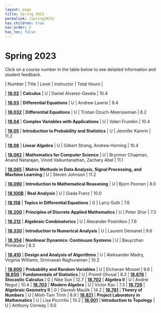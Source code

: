 ```yaml
---
layout: page
title: Spring 2023
permalink: /spring2023/
has_children: true
nav_order: 2
has_toc: false
---
```


# Spring 2023

Click on a course number in the table below to see detailed information and student feedback.

| Number                                   | Title                                                                        | Level | Instructor                                       | Total Hours |

| [**18.02**](/18.02-spring-2023.html)  | **Calculus** | U | Daniel Alvarez-Gavela | 10.4

| [**18.03**](/18.023-spring-2023.html)  | **Differential Equations** | U | Andrew Lawrie | 9.4

| [**18.032**](/18.032-spring-2023.html)  | **Differential Equations** | U | Tristan Ozuch-Meersseman | 8.2

| [**18.04**](/18.04-spring-2023.html)  | **Complex Variables with Applications** | U | Valeri Frumkin | 10.4

| [**18.05**](/18.05-spring-2023.html)  | **Introduction to Probability and Statistics** | U | Jennifer Kamrin | 11.2

| [**18.06**](/18.06-spring-2023.html) | **Linear Algebra** | U | Gilbert Strang, Andrew Horning | 10.4

| [**18.062**](/18.062-spring-2023.html)  | **Mathematics for Computer Science** | U | Brynmor Chapman, Anand Natarajan, Vinod Vaikuntanathan, Zachary Abel | 11.1

| [**18.065**](/18.065-spring-2023.html)  | **Matrix Methods in Data Analysis, Signal Processing, and Machine Learning** | U | Steven Johnson | 11.2

| [**18.090**](/18.090-spring-2023.html)  | **Introduction to Mathematical Reasoning** | U | Bjorn Poonen | 8.0

| [**18.100B**](/18.100B-spring-2023.html)  | **Real Analysis** | U | Giada Franz | 10.0

| [**18.158**](/18.158-spring-2023.html)  | **Topics in Differential Equations** | G | Larry Guth | 7.6

| [**18.200**](/18.200-spring-2023.html)  | **Principles of Discrete Applied Mathematics** | U | Peter Shor | 7.3

| [**18.212**](/18.212-spring-2023.html)  | **Algebraic Combinatorics** | U | Alexander Postnikov | 7.6

| [**18.330**](/18.330-spring-2023.html)  | **Introduction to Numerical Analysis** | U | Laurent Demanet | 9.6

| [**18.354**](/18.354-spring-2023.html)  | **Nonlinear Dynamics: Continuum Systems** | U | Bauyrzhan Primkulov | 8.3

| [**18.410**](/18.410-spring-2023.html)  | **Design and Analysis of Algorithms** | U | Aleksander Madry, Virginia Williams, Srinivasan Raghuraman | 10.2

| [**18.600**](/18.600-spring-2023.html)  | **Probability and Random Variables** | U | Elchanan Mossel | 9.6
| [**18.650**](/18.650-spring-2023.html)  | **Fundamentals of Statistics** | U | Promit Ghosal | 8.3
| [**18.676**](/18.676-spring-2023.html)  | **Stocastic Calculus** | G | Nike Sun | 12.7
| [**18.702**](/18.702-spring-2023.html)  | **Algebra II** | U | Andrei Negut | 10.4
| [**18.703**](/18.703-spring-2023.html)  | **Modern Algebra** | U | Victor Kac | 7.3
| [**18.726**](/18.726-spring-2023.html)  | **Algebraic Geometry II** | G | Davesh Maulik | 14.2
| [**18.781**](/18.781-spring-2023.html)  | **Theory of Numbers** | U | Minh-Tam Trinh | 8.9
| [**18.821**](/18.821-spring-2023.html)  | **Project Laboratory in Mathematics** | U | Lisa Piccirillo | 10.2
| [**18.901**](/18.901-spring-2023.html)  | **Introduction to Topology** | U | Anthony Conway | 9.0
